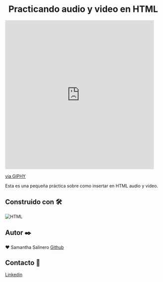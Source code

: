 <h1 align="center">Practicando audio y video en HTML</h1>

<iframe src="https://giphy.com/embed/jVeI3SzbxKGKQ" width="480" height="480" frameBorder="0" class="giphy-embed" allowFullScreen></iframe><p><a href="https://giphy.com/gifs/vhs-vcr-jVeI3SzbxKGKQ">via GIPHY</a></p>

Esta es una pequeña práctica sobre como insertar en HTML audio y video.

## Construido con 🛠️️

![HTML](https://img.shields.io/badge/-HTML-333333?style=flat&logo=HTML5)&nbsp;


## Autor ✒️

:heart: Samantha Salinero [Github](https://github.com/sasalinero)

## Contacto 📱

<a href="https://www.linkedin.com/in/samantha-salinero/" target="about_blank">Linkedin</a>
